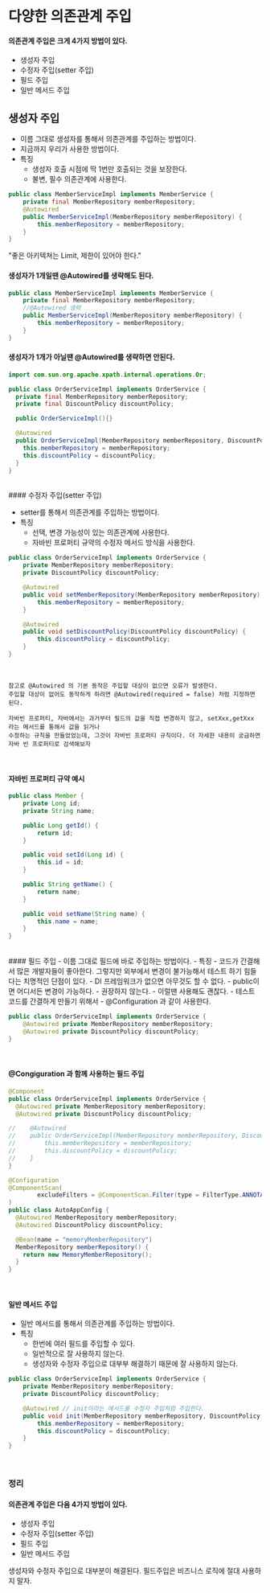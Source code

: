 # 다양한 의존관계 주입

#### 의존관계 주입은 크게 4가지 방법이 있다.
- 생성자 주입
- 수정자 주입(setter 주입)
- 필드 주입
- 일반 메서드 주입

## 생성자 주입

- 이름 그대로 생성자를 통해서 의존관계를 주입하는 방법이다.
- 지금까지 우리가 사용한 방법이다.
- 특징
  - 생성자 호출 시점에 딱 1번만 호출되는 것을 보장한다.
  - 불변, 필수 의존관계에 사용한다.

```java
public class MemberServiceImpl implements MemberService {
    private final MemberRepository memberRepository;
    @Autowired
    public MemberServiceImpl(MemberRepository memberRepository) {
        this.memberRepository = memberRepository;
    }
}
```
"좋은 아키텍쳐는 Limit, 제한이 있어야 한다."


#### 생성자가 1개일땐 @Autowired를 생략해도 된다.

```java
public class MemberServiceImpl implements MemberService {
    private final MemberRepository memberRepository;
    //@Autowired 생략
    public MemberServiceImpl(MemberRepository memberRepository) {
        this.memberRepository = memberRepository;
    }
}
```

#### 생성자가 1개가 아닐땐 @Autowired를 생략하면 안된다.

```java
import com.sun.org.apache.xpath.internal.operations.Or;

public class OrderServiceImpl implements OrderService {
  private final MemberRepository memberRepository;
  private final DiscountPolicy discountPolicy;

  public OrderServiceImpl(){}

  @Autowired
  public OrderServiceImpl(MemberRepository memberRepository, DiscountPolicy discountPolicy) {
    this.memberRepository = memberRepository;
    this.discountPolicy = discountPolicy;
  }
}
```

<br>
#### 수정자 주입(setter 주입)

- setter를 통해서 의존관계를 주입하는 방법이다.
- 특징
  - 선택, 변경 가능성이 있는 의존관계에 사용한다.
  - 자바빈 프로퍼티 규약의 수정자 메서드 방식을 사용한다.

```java
public class OrderServiceImpl implements OrderService {
    private MemberRepository memberRepository;
    private DiscountPolicy discountPolicy;

    @Autowired
    public void setMemberRepository(MemberRepository memberRepository) {
        this.memberRepository = memberRepository;
    }

    @Autowired
    public void setDiscountPolicy(DiscountPolicy discountPolicy) {
        this.discountPolicy = discountPolicy;
    }
}
```
<br>

```text
참고로 @Autowired 의 기본 동작은 주입할 대상이 없으면 오류가 발생한다. 
주입할 대상이 없어도 동작하게 하려면 @Autowired(required = false) 처럼 지정하면 된다.

자바빈 프로퍼티, 자바에서는 과거부터 필드의 값을 직접 변경하지 않고, setXxx,getXxx 라는 메서드를 통해서 값을 읽거나
수정하는 규칙을 만들었었는데, 그것이 자바빈 프로퍼티 규칙이다. 더 자세한 내용이 궁금하면 자바 빈 프로퍼티로 검색해보자
```

<br>

#### 자바빈 프로퍼티 규약 예시
```java
public class Member {
    private Long id;
    private String name;

    public Long getId() {
        return id;
    }

    public void setId(Long id) {
        this.id = id;
    }

    public String getName() {
        return name;
    }

    public void setName(String name) {
        this.name = name;
    }
}
```
<br>
#### 필드 주입
- 이름 그대로 필드에 바로 주입하는 방법이다.  
- 특징
  - 코드가 간결해서 많은 개발자들이 좋아한다. 그렇지만 외부에서 변경이 불가능해서 테스트 하기 힘들다는 치명적인 단점이 있다.
  - DI 프레임워크가 없으면 아무것도 할 수 없다.
  - public이면 어디서든 변경이 가능하다.
  - 권장하지 않는다.
- 이럴땐 사용해도 괜찮다.
  - 테스트 코드를 간결하게 만들기 위해서
  - @Configuration 과 같이 사용한다.

```java
public class OrderServiceImpl implements OrderService {
    @Autowired private MemberRepository memberRepository;
    @Autowired private DiscountPolicy discountPolicy;
}
```

<br>


#### @Congiguration 과 함께 사용하는 필드 주입
```java
@Component
public class OrderServiceImpl implements OrderService {
  @Autowired private MemberRepository memberRepository;
  @Autowired private DiscountPolicy discountPolicy;

//    @Autowired
//    public OrderServiceImpl(MemberRepository memberRepository, DiscountPolicy discountPolicy) {
//        this.memberRepository = memberRepository;
//        this.discountPolicy = discountPolicy;
//    }
}

@Configuration
@ComponentScan(
        excludeFilters = @ComponentScan.Filter(type = FilterType.ANNOTATION, classes = Configuration.class)
)
public class AutoAppConfig {
  @Autowired MemberRepository memberRepository;
  @Autowired DiscountPolicy discountPolicy;

  @Bean(name = "memoryMemberRepository")
  MemberRepository memberRepository() {
    return new MemoryMemberRepository();
  }
}

```

<br>

#### 일반 메서드 주입
- 일반 메서드를 통해서 의존관계를 주입하는 방법이다.
- 특징
  - 한번에 여러 필드를 주입할 수 있다.
  - 일반적으로 잘 사용하지 않는다.
  - 생성자와 수정자 주입으로 대부부 해결하기 때문에 잘 사용하지 않는다.

```java
public class OrderServiceImpl implements OrderService {
    private MemberRepository memberRepository;
    private DiscountPolicy discountPolicy;

    @Autowired // init이라는 메서드를 수정자 주입처럼 주입한다.
    public void init(MemberRepository memberRepository, DiscountPolicy discountPolicy) {
        this.memberRepository = memberRepository;
        this.discountPolicy = discountPolicy;
    }
}
```

<br>

### 정리

#### 의존관계 주입은 다음 4가지 방법이 있다.
- 생성자 주입
- 수정자 주입(setter 주입)
- 필드 주입
- 일반 메서드 주입

생성자와 수정자 주입으로 대부분이 해결된다. 필드주입은 비즈니스 로직에 절대 사용하지 말자.